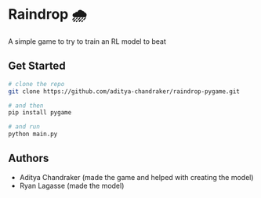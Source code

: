 ﻿# Raindrop 🌧
A simple game to try to train an RL model to beat

## Get Started
```bash
# clone the repo
git clone https://github.com/aditya-chandraker/raindrop-pygame.git

# and then
pip install pygame

# and run
python main.py
```

## Authors
- Aditya Chandraker (made the game and helped with creating the model)
- Ryan Lagasse (made the model)
